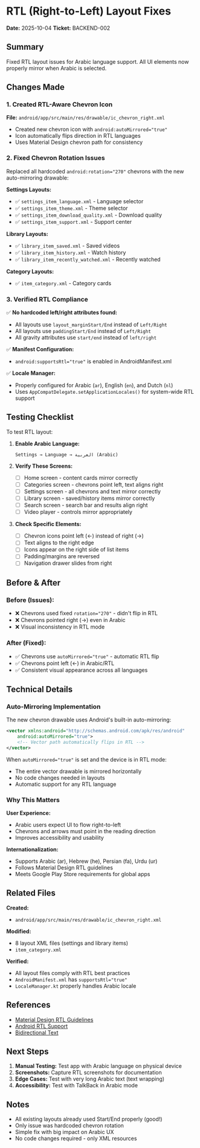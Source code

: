 # RTL (Right-to-Left) Layout Fixes

**Date:** 2025-10-04
**Ticket:** BACKEND-002

## Summary

Fixed RTL layout issues for Arabic language support. All UI elements now properly mirror when Arabic is selected.

## Changes Made

### 1. Created RTL-Aware Chevron Icon

**File:** `android/app/src/main/res/drawable/ic_chevron_right.xml`

- Created new chevron icon with `android:autoMirrored="true"`
- Icon automatically flips direction in RTL languages
- Uses Material Design chevron path for consistency

### 2. Fixed Chevron Rotation Issues

Replaced all hardcoded `android:rotation="270"` chevrons with the new auto-mirroring drawable:

**Settings Layouts:**
- ✅ `settings_item_language.xml` - Language selector
- ✅ `settings_item_theme.xml` - Theme selector
- ✅ `settings_item_download_quality.xml` - Download quality
- ✅ `settings_item_support.xml` - Support center

**Library Layouts:**
- ✅ `library_item_saved.xml` - Saved videos
- ✅ `library_item_history.xml` - Watch history
- ✅ `library_item_recently_watched.xml` - Recently watched

**Category Layouts:**
- ✅ `item_category.xml` - Category cards

### 3. Verified RTL Compliance

✅ **No hardcoded left/right attributes found:**
- All layouts use `layout_marginStart/End` instead of `Left/Right`
- All layouts use `paddingStart/End` instead of `Left/Right`
- All gravity attributes use `start/end` instead of `left/right`

✅ **Manifest Configuration:**
- `android:supportsRtl="true"` is enabled in AndroidManifest.xml

✅ **Locale Manager:**
- Properly configured for Arabic (`ar`), English (`en`), and Dutch (`nl`)
- Uses `AppCompatDelegate.setApplicationLocales()` for system-wide RTL support

## Testing Checklist

To test RTL layout:

1. **Enable Arabic Language:**
   ```
   Settings → Language → العربية (Arabic)
   ```

2. **Verify These Screens:**
   - [ ] Home screen - content cards mirror correctly
   - [ ] Categories screen - chevrons point left, text aligns right
   - [ ] Settings screen - all chevrons and text mirror correctly
   - [ ] Library screen - saved/history items mirror correctly
   - [ ] Search screen - search bar and results align right
   - [ ] Video player - controls mirror appropriately

3. **Check Specific Elements:**
   - [ ] Chevron icons point left (←) instead of right (→)
   - [ ] Text aligns to the right edge
   - [ ] Icons appear on the right side of list items
   - [ ] Padding/margins are reversed
   - [ ] Navigation drawer slides from right

## Before & After

### Before (Issues):
- ❌ Chevrons used fixed `rotation="270"` - didn't flip in RTL
- ❌ Chevrons pointed right (→) even in Arabic
- ❌ Visual inconsistency in RTL mode

### After (Fixed):
- ✅ Chevrons use `autoMirrored="true"` - automatic RTL flip
- ✅ Chevrons point left (←) in Arabic/RTL
- ✅ Consistent visual appearance across all languages

## Technical Details

### Auto-Mirroring Implementation

The new chevron drawable uses Android's built-in auto-mirroring:

```xml
<vector xmlns:android="http://schemas.android.com/apk/res/android"
    android:autoMirrored="true">
    <!-- Vector path automatically flips in RTL -->
</vector>
```

When `autoMirrored="true"` is set and the device is in RTL mode:
- The entire vector drawable is mirrored horizontally
- No code changes needed in layouts
- Automatic support for any RTL language

### Why This Matters

**User Experience:**
- Arabic users expect UI to flow right-to-left
- Chevrons and arrows must point in the reading direction
- Improves accessibility and usability

**Internationalization:**
- Supports Arabic (ar), Hebrew (he), Persian (fa), Urdu (ur)
- Follows Material Design RTL guidelines
- Meets Google Play Store requirements for global apps

## Related Files

**Created:**
- `android/app/src/main/res/drawable/ic_chevron_right.xml`

**Modified:**
- 8 layout XML files (settings and library items)
- `item_category.xml`

**Verified:**
- All layout files comply with RTL best practices
- `AndroidManifest.xml` has `supportsRtl="true"`
- `LocaleManager.kt` properly handles Arabic locale

## References

- [Material Design RTL Guidelines](https://m3.material.io/foundations/layout/applying-layout/window-size-classes)
- [Android RTL Support](https://developer.android.com/training/basics/supporting-devices/languages#CreateAlternatives)
- [Bidirectional Text](https://developer.android.com/guide/topics/resources/localization#CreateAlternatives)

## Next Steps

1. **Manual Testing:** Test app with Arabic language on physical device
2. **Screenshots:** Capture RTL screenshots for documentation
3. **Edge Cases:** Test with very long Arabic text (text wrapping)
4. **Accessibility:** Test with TalkBack in Arabic mode

## Notes

- All existing layouts already used Start/End properly (good!)
- Only issue was hardcoded chevron rotation
- Simple fix with big impact on Arabic UX
- No code changes required - only XML resources
